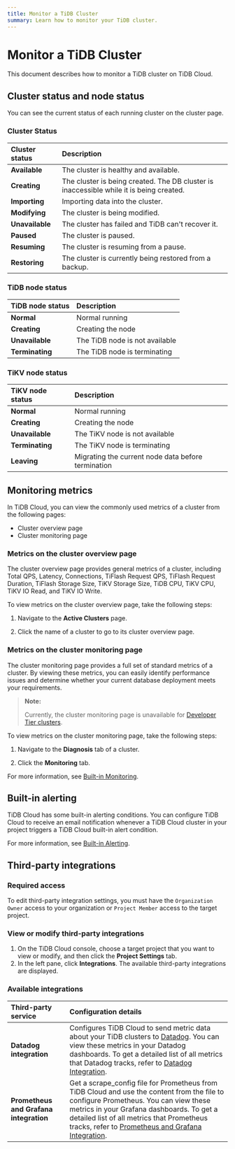 ```yaml
---
title: Monitor a TiDB Cluster
summary: Learn how to monitor your TiDB cluster.
---
```


# Monitor a TiDB Cluster

This document describes how to monitor a TiDB cluster on TiDB Cloud.

## Cluster status and node status

You can see the current status of each running cluster on the cluster page.

### Cluster Status

| Cluster status | Description |
|:--|:--|
| **Available** | The cluster is healthy and available. |
| **Creating** | The cluster is being created. The DB cluster is inaccessible while it is being created. |
| **Importing** | Importing data into the cluster. |
| **Modifying** | The cluster is being modified. |
| **Unavailable** | The cluster has failed and TiDB can't recover it. |
| **Paused** | The cluster is paused. |
| **Resuming** | The cluster is resuming from a pause. |
| **Restoring** | The cluster is currently being restored from a backup. |

### TiDB node status

| TiDB node status | Description |
|:--|:--|
| **Normal** | Normal running |
| **Creating** | Creating the node |
| **Unavailable** | The TiDB node is not available |
| **Terminating** | The TiDB node is terminating |

### TiKV node status

| TiKV node status | Description |
|:--|:--|
| **Normal** | Normal running |
| **Creating** | Creating the node |
| **Unavailable** | The TiKV node is not available |
| **Terminating** | The TiKV node is terminating |
| **Leaving** | Migrating the current node data before termination |

## Monitoring metrics

In TiDB Cloud, you can view the commonly used metrics of a cluster from the following pages:

- Cluster overview page
- Cluster monitoring page

### Metrics on the cluster overview page

The cluster overview page provides general metrics of a cluster, including Total QPS, Latency, Connections, TiFlash Request QPS, TiFlash Request Duration, TiFlash Storage Size, TiKV Storage Size, TiDB CPU, TiKV CPU, TiKV IO Read, and TiKV IO Write.

To view metrics on the cluster overview page, take the following steps:

1. Navigate to the **Active Clusters** page.

2. Click the name of a cluster to go to its cluster overview page.

### Metrics on the cluster monitoring page

The cluster monitoring page provides a full set of standard metrics of a cluster. By viewing these metrics, you can easily identify performance issues and determine whether your current database deployment meets your requirements.

> **Note:**
>
> Currently, the cluster monitoring page is unavailable for [Developer Tier clusters](/tidb-cloud/select-cluster-tier.md#developer-tier).

To view metrics on the cluster monitoring page, take the following steps:

1. Navigate to the **Diagnosis** tab of a cluster.

2. Click the **Monitoring** tab.

For more information, see [Built-in Monitoring](/tidb-cloud/built-in-monitoring.md).

## Built-in alerting

TiDB Cloud has some built-in alerting conditions. You can configure TiDB Cloud to receive an email notification whenever a TiDB Cloud cluster in your project triggers a TiDB Cloud built-in alert condition.

For more information, see [Built-in Alerting](/tidb-cloud/monitor-built-in-alerting.md).

## Third-party integrations

### Required access

To edit third-party integration settings, you must have the `Organization Owner` access to your organization or `Project Member` access to the target project.

### View or modify third-party integrations

1. On the TiDB Cloud console, choose a target project that you want to view or modify, and then click the **Project Settings** tab.
2. In the left pane, click **Integrations**. The available third-party integrations are displayed.

### Available integrations

| Third-party service  | Configuration details                                        |
| :------------------- | :----------------------------------------------------------- |
| **Datadog integration** | Configures TiDB Cloud to send metric data about your TiDB clusters to [Datadog](https://www.datadoghq.com/). You can view these metrics in your Datadog dashboards. To get a detailed list of all metrics that Datadog tracks, refer to [Datadog Integration](/tidb-cloud/monitor-datadog-integration.md). |
| **Prometheus and Grafana integration** | Get a scrape_config file for Prometheus from TiDB Cloud and use the content from the file to configure Prometheus. You can view these metrics in your Grafana dashboards. To get a detailed list of all metrics that Prometheus tracks, refer to [Prometheus and Grafana Integration](/tidb-cloud/monitor-prometheus-and-grafana-integration.md). |
